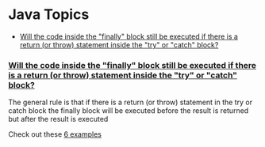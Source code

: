 # Java Topics

* [Will the code inside the "finally" block still be executed if there is a return (or throw) statement inside the "try" or "catch" block?](#user-content-will-the-code-inside-the-finally-block-still-be-executed-if-there-is-a-return-or-throw-statement-inside-the-try-or-catch-block)

### [Will the code inside the "finally" block still be executed if there is a return (or throw) statement inside the "try" or "catch" block?](Finally.java)

The general rule is that 
if there is a return (or throw) statement in the try or catch block
the finally block will be executed before the result is returned but after the result is executed

Check out these [6 examples](Finally.java)
